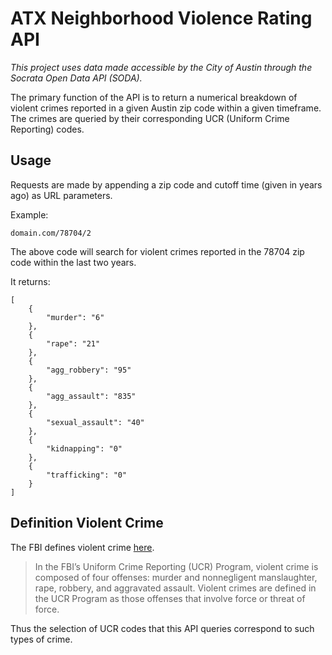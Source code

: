 # ATX Neighborhood Violence Rating API

*This project uses data made accessible by the City of Austin through the Socrata Open Data API (SODA).*

The primary function of the API is to return a numerical breakdown of violent crimes reported in a given Austin zip code within a given timeframe. The crimes are queried by their corresponding UCR (Uniform Crime Reporting) codes. 


## Usage

Requests are made by appending a zip code and cutoff time (given in years ago) as URL parameters.

Example:

    domain.com/78704/2 

The above code will search for violent crimes reported in the 78704 zip code within the last two years.

It returns:


    [
        {
            "murder": "6"
        },
        {
            "rape": "21"
        },
        {
            "agg_robbery": "95"
        },
        {
            "agg_assault": "835"
        },
        {
            "sexual_assault": "40"
        },
        {
            "kidnapping": "0"
        },
        {
            "trafficking": "0"
        }
    ]


## Definition Violent Crime

The FBI defines violent crime [here](https://ucr.fbi.gov/crime-in-the-u.s/2018/crime-in-the-u.s.-2018/topic-pages/violent-crime#:~:text=Definition,force%20or%20threat%20of%20force.).  

> In the FBI’s Uniform Crime Reporting (UCR) Program, violent crime is composed of four offenses: murder and nonnegligent manslaughter, rape, robbery, and aggravated assault. Violent crimes are defined in the UCR Program as those offenses that involve force or threat of force.

Thus the selection of UCR codes that this API queries correspond to such types of crime. 

